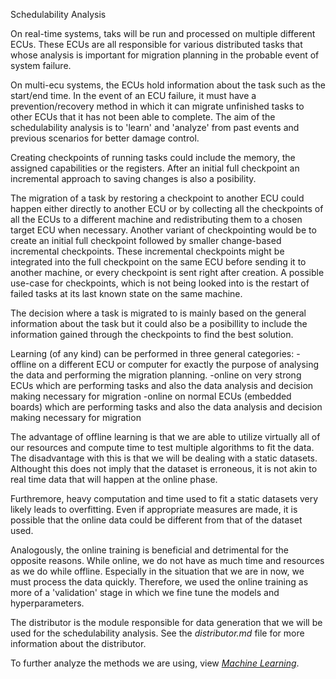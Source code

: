 Schedulability Analysis 

On real-time systems, taks will be run and processed on multiple different ECUs. These ECUs are all responsible for various distributed tasks that whose analysis is important for migration planning in the probable event of system failure. 

On multi-ecu systems, the ECUs hold information about the task such as the start/end time. In the event of an ECU failure, it must have a prevention/recovery method in which it can migrate unfinished tasks to other ECUs  that it has not been able to complete. The aim of the schedulability analysis is to 'learn' and 'analyze' from past events and previous scenarios for better damage control. 
	
Creating checkpoints of running tasks could include the memory, the assigned capabilities or the registers.
After an initial full checkpoint an incremental approach to saving changes is also a posibility.

The migration of a task by restoring a checkpoint to another ECU could happen either directly to another ECU or by collecting all the checkpoints of all the ECUs to a different machine and redistributing them to a chosen target ECU when necessary.
Another variant of checkpointing would be to create an initial full checkpoint followed by smaller change-based incremental checkpoints. These incremental checkpoints might be integrated into the full checkpoint on the same ECU before sending it to another machine, or every checkpoint is sent right after creation.
A possible use-case for checkpoints, which is not being looked into is the restart of failed tasks at its last known state on the same machine.

The decision where a task is migrated to is mainly based on the general information about the task but it could also be a posibillity to include the information gained through the checkpoints to find the best solution.

Learning (of any kind) can be performed in three general categories: 
-offline on a different ECU or computer for exactly the purpose of analysing the data and performing the migration planning.
-online on very strong ECUs which are performing tasks and also the data analysis and decision making necessary for migration
-online on normal ECUs (embedded boards) which are performing tasks and also the data analysis and decision making necessary for migration


The advantage of offline learning is that we are able to utilize virtually all of our resources and compute time to test multiple algorithms to fit the data. The disadvantage with this is that we will be dealing with a static datasets. Althought this does not imply that the dataset is erroneous, it is not akin to real time data that will happen at the online phase. 

Furthremore, heavy computation and time used to fit a static datasets very likely leads to overfitting. Even if appropriate measures are made, it is possible that the online data could be different from that of the dataset used. 

Analogously, the online training is beneficial and detrimental for the opposite reasons. While online, we do not have as much time and resources as we do while offline. Especially in the situation that we are in now, we must process the data quickly. Therefore, we used the online training as more of a 'validation' stage in which we fine tune the models and hyperparameters. 

The distributor is the module responsible for data generation that we will be used for the schedulability analysis. See the *distributor.md* file for more information about the distributor. 

To further analyze the methods we are using, view *[Machine Learning](machine_learning.md)*. 

